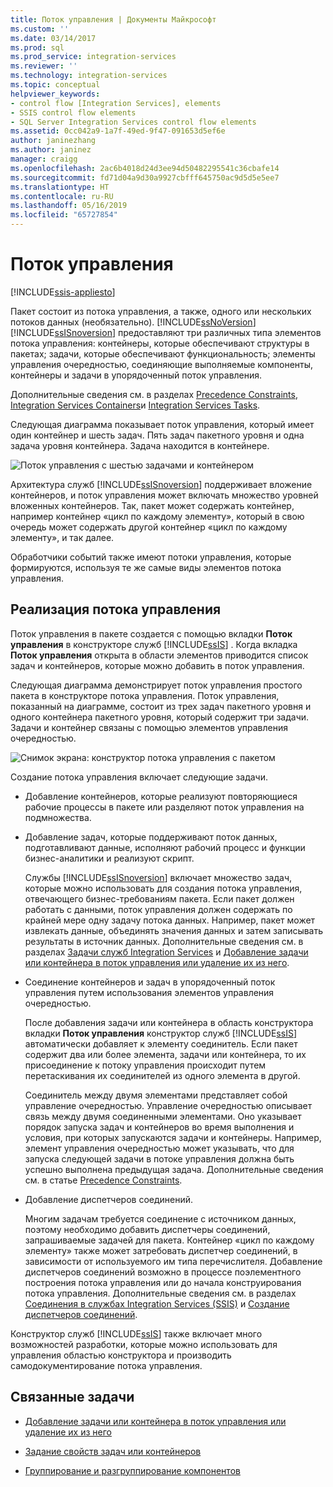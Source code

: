 ```yaml
---
title: Поток управления | Документы Майкрософт
ms.custom: ''
ms.date: 03/14/2017
ms.prod: sql
ms.prod_service: integration-services
ms.reviewer: ''
ms.technology: integration-services
ms.topic: conceptual
helpviewer_keywords:
- control flow [Integration Services], elements
- SSIS control flow elements
- SQL Server Integration Services control flow elements
ms.assetid: 0cc042a9-1a7f-49ed-9f47-091653d5ef6e
author: janinezhang
ms.author: janinez
manager: craigg
ms.openlocfilehash: 2ac6b4018d24d3ee94d50482295541c36cbafe14
ms.sourcegitcommit: fd71d04a9d30a9927cbfff645750ac9d5d5e5ee7
ms.translationtype: HT
ms.contentlocale: ru-RU
ms.lasthandoff: 05/16/2019
ms.locfileid: "65727854"
---
```

# <a name="control-flow"></a>Поток управления

[!INCLUDE[ssis-appliesto](../../includes/ssis-appliesto-ssvrpluslinux-asdb-asdw-xxx.md)]


  Пакет состоит из потока управления, а также, одного или нескольких потоков данных (необязательно). [!INCLUDE[ssNoVersion](../../includes/ssnoversion-md.md)] [!INCLUDE[ssISnoversion](../../includes/ssisnoversion-md.md)] предоставляют три различных типа элементов потока управления: контейнеры, которые обеспечивают структуры в пакетах; задачи, которые обеспечивают функциональность; элементы управления очередностью, соединяющие выполняемые компоненты, контейнеры и задачи в упорядоченный поток управления.  
  
 Дополнительные сведения см. в разделах [Precedence Constraints](../../integration-services/control-flow/precedence-constraints.md), [Integration Services Containers](../../integration-services/control-flow/integration-services-containers.md)и [Integration Services Tasks](../../integration-services/control-flow/integration-services-tasks.md).  
  
 Следующая диаграмма показывает поток управления, который имеет один контейнер и шесть задач. Пять задач пакетного уровня и одна задача уровня контейнера. Задача находится в контейнере.  
  
 ![Поток управления с шестью задачами и контейнером](../../integration-services/control-flow/media/ssis-controlflowelmt.gif "Поток управления с шестью задачами и контейнером")  
  
 Архитектура служб [!INCLUDE[ssISnoversion](../../includes/ssisnoversion-md.md)] поддерживает вложение контейнеров, и поток управления может включать множество уровней вложенных контейнеров. Так, пакет может содержать контейнер, например контейнер «цикл по каждому элементу», который в свою очередь может содержать другой контейнер «цикл по каждому элементу», и так далее.  
  
 Обработчики событий также имеют потоки управления, которые формируются, используя те же самые виды элементов потока управления.  
  
## <a name="control-flow-implementation"></a>Реализация потока управления  
 Поток управления в пакете создается с помощью вкладки **Поток управления** в конструкторе служб [!INCLUDE[ssIS](../../includes/ssis-md.md)] . Когда вкладка **Поток управления** открыта в области элементов приводится список задач и контейнеров, которые можно добавить в поток управления.  
  
 Следующая диаграмма демонстрирует поток управления простого пакета в конструкторе потока управления. Поток управления, показанный на диаграмме, состоит из трех задач пакетного уровня и одного контейнера пакетного уровня, который содержит три задачи. Задачи и контейнер связаны с помощью элементов управления очередностью.  
  
 ![Снимок экрана: конструктор потока управления с пакетом](../../integration-services/connection-manager/media/samplecontrolflow.gif "Снимок экрана: конструктор потока управления с пакетом")  
  
 Создание потока управления включает следующие задачи.  
  
-   Добавление контейнеров, которые реализуют повторяющиеся рабочие процессы в пакете или разделяют поток управления на подмножества.  
  
-   Добавление задач, которые поддерживают поток данных, подготавливают данные, исполняют рабочий процесс и функции бизнес-аналитики и реализуют скрипт.  
  
     Службы [!INCLUDE[ssISnoversion](../../includes/ssisnoversion-md.md)] включает множество задач, которые можно использовать для создания потока управления, отвечающего бизнес-требованиям пакета. Если пакет должен работать с данными, поток управления должен содержать по крайней мере одну задачу потока данных. Например, пакет может извлекать данные, объединять значения данных и затем записывать результаты в источник данных.  Дополнительные сведения см. в разделах [Задачи служб Integration Services](../../integration-services/control-flow/integration-services-tasks.md) и [Добавление задачи или контейнера в поток управления или удаление их из него](../../integration-services/control-flow/add-or-delete-a-task-or-a-container-in-a-control-flow.md).  
  
-   Соединение контейнеров и задач в упорядоченный поток управления путем использования элементов управления очередностью.  
  
     После добавления задачи или контейнера в область конструктора вкладки **Поток управления** конструктор служб [!INCLUDE[ssIS](../../includes/ssis-md.md)] автоматически добавляет к элементу соединитель. Если пакет содержит два или более элемента, задачи или контейнера, то их присоединение к потоку управления происходит путем перетаскивания их соединителей из одного элемента в другой.  
  
     Соединитель между двумя элементами представляет собой управление очередностью. Управление очередностью описывает связь между двумя соединенными элементами. Оно указывает порядок запуска задач и контейнеров во время выполнения и условия, при которых запускаются задачи и контейнеры. Например, элемент управления очередностью может указывать, что для запуска следующей задачи в потоке управления должна быть успешно выполнена предыдущая задача. Дополнительные сведения см. в статье [Precedence Constraints](../../integration-services/control-flow/precedence-constraints.md).  
  
-   Добавление диспетчеров соединений.  
  
     Многим задачам требуется соединение с источником данных, поэтому необходимо добавить диспетчеры соединений, запрашиваемые задачей для пакета. Контейнер «цикл по каждому элементу» также может затребовать диспетчер соединений, в зависимости от используемого им типа перечислителя. Добавление диспетчеров соединений возможно в процессе поэлементного построения потока управления или до начала конструирования потока управления. Дополнительные сведения см. в разделах [Соединения в службах Integration Services (SSIS)](../../integration-services/connection-manager/integration-services-ssis-connections.md) и [Создание диспетчеров соединений](https://msdn.microsoft.com/library/6ca317b8-0061-4d9d-b830-ee8c21268345).  
  
 Конструктор служб [!INCLUDE[ssIS](../../includes/ssis-md.md)] также включает много возможностей разработки, которые можно использовать для управления областью конструктора и производить самодокументирование потока управления.  
  
## <a name="related-tasks"></a>Связанные задачи  
  
-   [Добавление задачи или контейнера в поток управления или удаление их из него](../../integration-services/control-flow/add-or-delete-a-task-or-a-container-in-a-control-flow.md)  
  
-   [Задание свойств задач или контейнеров](https://msdn.microsoft.com/library/52d47ca4-fb8c-493d-8b2b-48bb269f859b)  
  
-   [Группирование и разгруппирование компонентов](../../integration-services/group-or-ungroup-components.md)  
  
  

